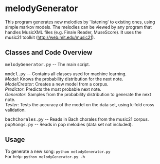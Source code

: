 # melodyGenerator

This program generates new melodies by 'listening' to existing ones, using simple markov models.  The melodies can be viewed by any program that handles MusicXML files (e.g. Finale Reader, MuseScore).  It uses the music21 toolkit (http://web.mit.edu/music21).

## Classes and Code Overview

<tt>melodyGenerator.py</tt> -- The main script.

<tt>model.py</tt> -- Contains all classes used for machine learning. <br />
*Model*: Knows the probability distribution for the next note. <br />
*ModelCreator*: Creates a new model from a corpus. <br />
*Predictor*: Predicts the most probable next note. <br />
*Generator*: Samples from the probability distribution to generate the next note. <br />
*Tester*: Tests the accuracy of the model on the data set, using k-fold cross validation.

<tt>bachChorales.py</tt> -- Reads in Bach chorales from the music21 corpus. <br />
<tt>popSongs.py</tt> -- Reads in pop melodies (data set not included).

## Usage

To generate a new song: 	`python melodyGenerator.py` <br />
For help: 			`python melodyGenerator.py -h`
